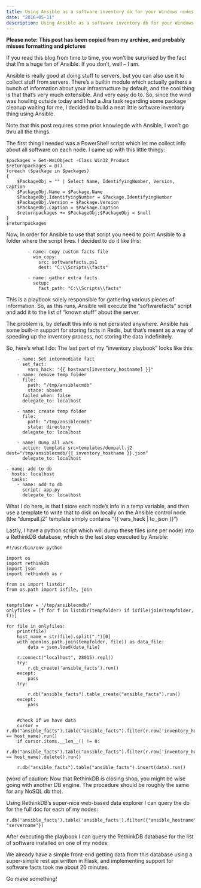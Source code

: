 ```yaml
---
title: Using Ansible as a software inventory db for your Windows nodes
date: "2016-05-11"
description: Using Ansible as a software inventory db for your Windows nodes
---
```


**Please note: This post has been copied from my archive, and probably misses formatting and pictures**

If you read this blog from time to time, you won’t be surprised by the fact that I’m a huge fan of Ansible. If you don’t, well – I am.

Ansible is really good at doing stuff to servers, but you can also use it to collect stuff from servers. There’s a builtin module which actually gathers a bunch of information about your infrastructure by default, and the cool thing is that that’s very much extensible. And very easy do to. So, since the wind was howling outside today and I had a Jira task regarding some package cleanup waiting for me, I decided to build a neat little software inventory thing using Ansible.

Note that this post requires some prior knowlegde with Ansible, I won’t go thru all the things.

The first thing I needed was a PowerShell script which let me collect info about all software on each node. I came up with this little thingy:

```
$packages = Get-WmiObject -Class Win32_Product
$returnpackages = @()
foreach ($package in $packages)
{
    $PackageObj = "" | Select Name, IdentifyingNumber, Version, Caption
    $PackageObj.Name = $Package.Name
    $PackageObj.IdentifyingNumber = $Package.IdentifyingNumber
    $PackageObj.Version = $Package.Version
    $PackageObj.Caption = $Package.Caption
    $returnpackages += $PackageObj;$PackageObj = $null
}
$returnpackages
```

Now, In order for Ansible to use that script you need to point Ansible to a folder where the script lives. I decided to do it like this:
```
        - name: copy custom facts file
          win_copy:
            src: softwarefacts.ps1
            dest: "C:\\Scripts\\facts"

        - name: gather extra facts
          setup:
            fact_path: "C:\\Scripts\\facts"
```

This is a playbook solely responsible for gathering various pieces of information. So, as this runs, Ansible will execute the “softwarefacts” script and add it to the list of “known stuff” about the server.

The problem is, by default this info is not persisted anywhere. Ansible has some built-in support for storing facts in Redis, but that’s meant as a way of speeding up the inventory process, not storing the data indefinitely.

So, here’s what I do:
The last part of my “inventory playbook” looks like this:
```
    - name: Set intermediate fact
      set_fact:
        vars_hack: "{{ hostvars[inventory_hostname] }}"
    - name: remove temp folder
      file:
        path: "/tmp/ansiblecmdb"
        state: absent
      failed_when: false
      delegate_to: localhost

    - name: create temp folder
      file:
        path: "/tmp/ansiblecmdb"
        state: directory
      delegate_to: localhost

    - name: Dump all vars
      action: template src=templates/dumpall.j2 dest="/tmp/ansiblecmdb/{{ inventory_hostname }}.json"
      delegate_to: localhost

- name: add to db
  hosts: localhost
  tasks:
    - name: add to db
      script: app.py
      delegate_to: localhost
```

What I do here, is that I store each node’s info in a temp variable, and then use a template to write that to disk on locally on the Ansible control node (the “dumpall.j2” template simply contains “{{ vars_hack | to_json }}”)

Lastly, I have a python script which will dump these files (one per node) into a RethinkDB database, which is the last step executed by Ansible:

```
#!/usr/bin/env python

import os
import rethinkdb
import json
import rethinkdb as r

from os import listdir
from os.path import isfile, join


tempfolder = '/tmp/ansiblecmdb/'
onlyfiles = [f for f in listdir(tempfolder) if isfile(join(tempfolder, f))]

for file in onlyfiles:
    print(file)
    host_name = str(file).split(".")[0]
    with open(os.path.join(tempfolder, file)) as data_file:
        data = json.load(data_file)

    r.connect("localhost", 28015).repl()
    try:
        r.db_create('ansible_facts').run()
    except:
        pass
    try:

        r.db("ansible_facts").table_create("ansible_facts").run()
    except:
        pass


    #check if we have data
    cursor = r.db("ansible_facts").table("ansible_facts").filter(r.row['inventory_hostname'] == host_name).run()
    if cursor.items.__len__() != 0:
        r.db("ansible_facts").table("ansible_facts").filter(r.row['inventory_hostname'] == host_name).delete().run()

    r.db("ansible_facts").table("ansible_facts").insert(data).run()
```

(word of caution: Now that RethinkDB is closing shop, you might be wise going with another DB engine. The procedure should be roughly the same for any NoSQL db tho).

Using RethinkDB’s super-nice web-based data explorer I can query the db for the full doc for each of my nodes:

```
r.db('ansible_facts').table('ansible_facts').filter({"ansible_hostname": "servername"})
```
After executing the playbook I can query the RethinkDB database for the list of software installed on one of my nodes:

We already have a simple front-end getting data from this database using a super-simple rest api written in Flask, and implementing support for software facts took me about 20 minutes.

Go make something!